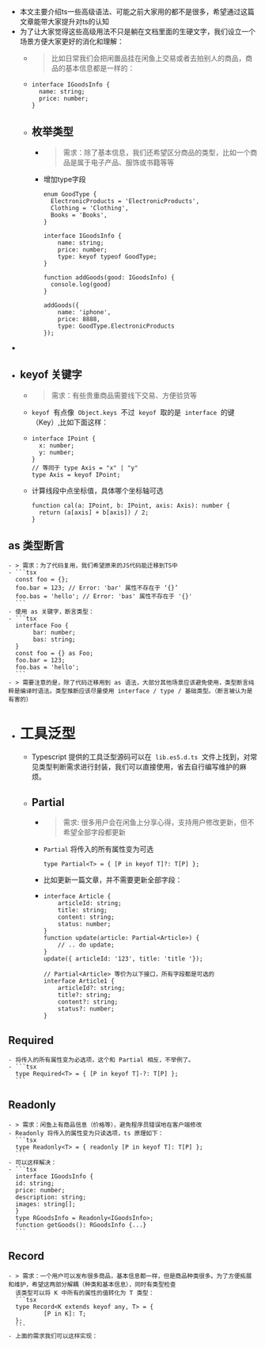 - 本文主要介绍ts一些高级语法、可能之前大家用的都不是很多，希望通过这篇文章能带大家提升对ts的认知
- 为了让大家觉得这些高级用法不只是躺在文档里面的生硬文字，我们设立一个场景方便大家更好的消化和理解：
	- > 比如日常我们会把闲置品挂在闲鱼上交易或者去拍别人的商品，商品的基本信息都是一样的：
	- ```tsx
	  interface IGoodsInfo {
	  	name: string;
	  	price: number;
	  }
	  ```
	- ## 枚举类型
		- > 需求：除了基本信息，我们还希望区分商品的类型，比如一个商品是属于电子产品、服饰或书籍等等
		- 增加type字段
		  ```tsx
		  enum GoodType {
		  	ElectronicProducts = 'ElectronicProducts',
		  	Clothing = 'Clothing',
		  	Books = 'Books',
		  }
		  
		  interface IGoodsInfo {
		      name: string;
		      price: number;
		      type: keyof typeof GoodType;
		  }
		  
		  function addGoods(good: IGoodsInfo) {
		  	console.log(good)
		  }
		  
		  addGoods({ 
		      name: 'iphone',
		      price: 8888,
		      type: GoodType.ElectronicProducts
		  });
		  
		  ```
-
- ## keyof 关键字
	- > 需求：有些贵重商品需要线下交易、方便验货等
	- `keyof`  有点像  `Object.keys`  不过  `keyof`  取的是  `interface`  的键（Key）,比如下面这样：
	- ```tsx
	  interface IPoint {
	    x: number;
	    y: number;
	  }
	  // 等同于 type Axis = "x" | "y"
	  type Axis = keyof IPoint;
	  ```
	- 计算线段中点坐标值，具体哪个坐标轴可选
	  ```tsx
	  function cal(a: IPoint, b: IPoint, axis: Axis): number {
	    return (a[axis] + b[axis]) / 2;
	  }
	  ```
## as 类型断言
	- > 需求：为了代码复用，我们希望原来的JS代码能迁移到TS中
	- ```tsx
	  const foo = {};
	  foo.bar = 123; // Error: 'bar' 属性不存在于 ‘{}’
	  foo.bas = 'hello'; // Error: 'bas' 属性不存在于 '{}'
	  ```
	- 使用 as 关键字，断言类型：
	- ```tsx
	  interface Foo {
	       bar: number;
	       bas: string;
	  }
	  const foo = {} as Foo;
	  foo.bar = 123;
	  foo.bas = 'hello';
	  ```
	- > 需要注意的是，除了代码迁移用到 as 语法，大部分其他场景应该避免使用，类型断言纯粹是编译时语法。类型推断应该尽量使用 interface / type / 基础类型。（断言被认为是有害的）
- # 工具泛型
	- Typescript 提供的工具泛型源码可以在  `lib.es5.d.ts`  文件上找到，对常见类型判断需求进行封装，我们可以直接使用，省去自行编写维护的麻烦。
	- ## Partial
		- > 需求: 很多用户会在闲鱼上分享心得，支持用户修改更新，但不希望全部字段都更新
		- `Partial` 将传入的所有属性变为可选
		  ```tsx
		  type Partial<T> = { [P in keyof T]?: T[P] };
		  ```
		- 比如更新一篇文章，并不需要更新全部字段：
		- ```tsx
		  interface Article {
		      articleId: string;
		      title: string;
		      content: string;
		      status: number;
		  }
		  function update(article: Partial<Article>) {
		      // .. do update;
		  }
		  update({ articleId: '123', title: 'title '});
		  
		  // Partial<Article> 等价为以下接口，所有字段都是可选的
		  interface Article1 {
		      articleId?: string;
		      title?: string;
		      content?: string;
		      status?: number;
		  }
		  ```
## Required
	- 将传入的所有属性变为必选项，这个和 Partial 相反，不举例了。
	- ```tsx
	  type Required<T> = { [P in keyof T]-?: T[P] };
	  ```
## Readonly
	- > 需求：闲鱼上有商品信息（价格等），避免程序员错误地在客户端修改
	- Readonly 将传入的属性变为只读选项，ts 原理如下：
	  ```tsx
	  type Readonly<T> = { readonly [P in keyof T]: T[P] };
	  ```
	- 可以这样解决：
	- ```tsx
	  interface IGoodsInfo {
	  id: string;
	  price: number;
	  description: string;
	  images: string[];
	  }
	  type RGoodsInfo = Readonly<IGoodsInfo>;
	  function getGoods(): RGoodsInfo {...}
	  ```
## Record
	- > 需求：一个用户可以发布很多商品，基本信息都一样，但是商品种类很多。为了方便拓展和维护，希望这两部分解耦（种类和基本信息），同时有类型检查
	  该类型可以将 K 中所有的属性的值转化为 T 类型：
	  ```tsx
	  type Record<K extends keyof any, T> = {
	          [P in K]: T;
	  };
	  ```
	- 上面的需求我们可以这样实现：